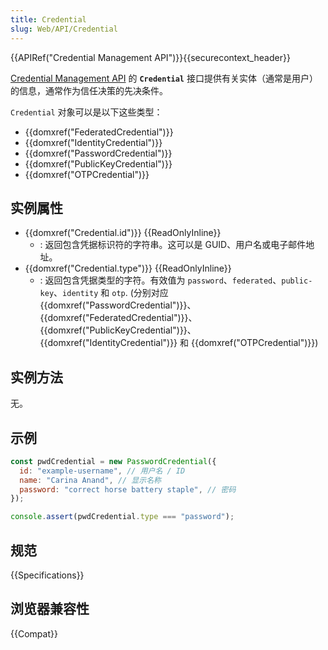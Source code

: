 ```yaml
---
title: Credential
slug: Web/API/Credential
---
```


{{APIRef("Credential Management API")}}{{securecontext_header}}

[Credential Management API](/zh-CN/docs/Web/API/Credential_Management_API) 的 **`Credential`** 接口提供有关实体（通常是用户）的信息，通常作为信任决策的先决条件。

`Credential` 对象可以是以下这些类型：

- {{domxref("FederatedCredential")}}
- {{domxref("IdentityCredential")}}
- {{domxref("PasswordCredential")}}
- {{domxref("PublicKeyCredential")}}
- {{domxref("OTPCredential")}}

## 实例属性

- {{domxref("Credential.id")}} {{ReadOnlyInline}}
  - : 返回包含凭据标识符的字符串。这可以是 GUID、用户名或电子邮件地址。
- {{domxref("Credential.type")}} {{ReadOnlyInline}}
  - : 返回包含凭据类型的字符。有效值为 `password`、`federated`、`public-key`、`identity` 和 `otp`. (分别对应 {{domxref("PasswordCredential")}}、{{domxref("FederatedCredential")}}、{{domxref("PublicKeyCredential")}}、{{domxref("IdentityCredential")}} 和 {{domxref("OTPCredential")}})

## 实例方法

无。

## 示例

```js
const pwdCredential = new PasswordCredential({
  id: "example-username", // 用户名 / ID
  name: "Carina Anand", // 显示名称
  password: "correct horse battery staple", // 密码
});

console.assert(pwdCredential.type === "password");
```

## 规范

{{Specifications}}

## 浏览器兼容性

{{Compat}}

